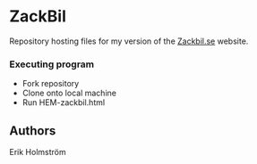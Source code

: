# ZackBil

Repository hosting files for my version of the [Zackbil.se](http://www.zackbil.se) website.

### Executing program

* Fork repository
* Clone onto local machine
* Run HEM-zackbil.html

## Authors

Erik Holmström
